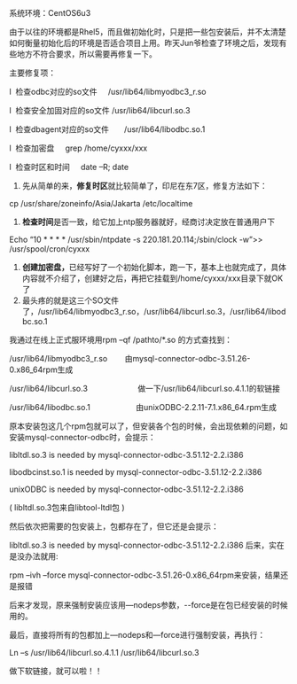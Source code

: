 <!--
author: vaster
date: 2013-08-18 23:07:29
title: 【Linux】项目上线系统环境检查
tags: Linux,环境检查,项目上线
category: Linux
status: publish
summary: 系统环境：CentOS6u3由于以往的环境都是Rhel5，而且做初始化时，只是把一些包安装后，并不太清楚如何衡量初始化后的环境是否适合项目上用。昨天Jun爷检查了环境之后，发现有些地方不符合要求，所以需要再修复一下。主要修复项：l  检查odbc对应的so文件     /usr/
-->

系统环境：CentOS6u3

由于以往的环境都是Rhel5，而且做初始化时，只是把一些包安装后，并不太清楚如何衡量初始化后的环境是否适合项目上用。昨天Jun爷检查了环境之后，发现有些地方不符合要求，所以需要再修复一下。

主要修复项：

l  检查odbc对应的so文件     /usr/lib64/libmyodbc3_r.so

l  检查安全加固对应的so文件 /usr/lib64/libcurl.so.3

l  检查dbagent对应的so文件       /usr/lib64/libodbc.so.1

l  检查加密盘     grep /home/cyxxx/xxx

l  检查时区和时间     date –R; date
<ol>
	<li>先从简单的来，<b>修复时区</b>就比较简单了，印尼在东7区，修复方法如下：</li>
</ol>
cp /usr/share/zoneinfo/Asia/Jakarta /etc/localtime
<ol>
	<li><b>检查时间</b>是否一致，给它加上ntp服务器就好，经商讨决定放在普通用户下</li>
</ol>
Echo “10 * * * * /usr/sbin/ntpdate -s 220.181.20.114;/sbin/clock -w”&gt;&gt; /usr/spool/cron/cyxxx
<ol>
	<li><b>创建加密盘，</b>已经写好了一个初始化脚本，跑一下，基本上也就完成了，具体内容就不介绍了，创建好之后，再把它挂载到/home/cyxxx/xxx目录下就OK了</li>
	<li>最头疼的就是这三个SO文件了，/usr/lib64/libmyodbc3_r.so，/usr/lib64/libcurl.so.3，/usr/lib64/libodbc.so.1</li>
</ol>
我通过在线上正式服环境用rpm –qf /pathto/*.so 的方式查找到：

/usr/lib64/libmyodbc3_r.so        由mysql-connector-odbc-3.51.26-0.x86_64rpm生成

/usr/lib64/libcurl.so.3                       做一下/usr/lib64/libcurl.so.4.1.1的软链接

/usr/lib64/libodbc.so.1                     由unixODBC-2.2.11-7.1.x86_64.rpm生成

原本安装包这几个rpm包就可以了，但安装各个包的时候，会出现依赖的问题，如安装mysql-connector-odbc时，会提示：

libltdl.so.3 is needed by mysql-connector-odbc-3.51.12-2.2.i386

libodbcinst.so.1 is needed by mysql-connector-odbc-3.51.12-2.2.i386

unixODBC is needed by mysql-connector-odbc-3.51.12-2.2.i386

( libltdl.so.3包来自libtool-ltdl包 )

然后依次把需要的包安装上，包都存在了，但它还是会提示：

libltdl.so.3 is needed by mysql-connector-odbc-3.51.12-2.2.i386
后来，实在是没办法就用:

rpm –ivh –force mysql-connector-odbc-3.51.26-0.x86_64rpm来安装，结果还是报错

后来才发现，原来强制安装应该用—nodeps参数，--force是在包已经安装的时候用的。

最后，直接将所有的包都加上—nodeps和—force进行强制安装，再执行：

Ln –s /usr/lib64/libcurl.so.4.1.1 /usr/lib64/libcurl.so.3

做下软链接，就可以啦！！